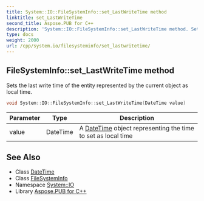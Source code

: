```yaml
---
title: System::IO::FileSystemInfo::set_LastWriteTime method
linktitle: set_LastWriteTime
second_title: Aspose.PUB for C++
description: 'System::IO::FileSystemInfo::set_LastWriteTime method. Sets the last write time of the entity represented by the current object as local time in C++.'
type: docs
weight: 2000
url: /cpp/system.io/filesysteminfo/set_lastwritetime/
---
```

## FileSystemInfo::set_LastWriteTime method


Sets the last write time of the entity represented by the current object as local time.

```cpp
void System::IO::FileSystemInfo::set_LastWriteTime(DateTime value)
```


| Parameter | Type | Description |
| --- | --- | --- |
| value | DateTime | A [DateTime](../../../system/datetime/) object representing the time to set as local time |

## See Also

* Class [DateTime](../../../system/datetime/)
* Class [FileSystemInfo](../)
* Namespace [System::IO](../../)
* Library [Aspose.PUB for C++](../../../)
